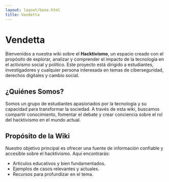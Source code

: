 ```yaml
---
layout: layout/base.html
title: Vendetta
---
```


# Vendetta

Bienvenidos a nuestra wiki sobre el **Hacktivismo**, un espacio creado con el propósito de explorar, analizar y comprender el impacto de la tecnología en el activismo social y político. Este proyecto está dirigido a estudiantes, investigadores y cualquier persona interesada en temas de ciberseguridad, derechos digitales y cambio social.

## ¿Quiénes Somos?

Somos un grupo de estudiantes apasionados por la tecnología y su capacidad para transformar la sociedad. A través de esta wiki, buscamos compartir conocimiento, fomentar el debate y crear conciencia sobre el rol del hacktivismo en el mundo actual.

## Propósito de la Wiki

Nuestro objetivo principal es ofrecer una fuente de información confiable y accesible sobre el hacktivismo. Aquí encontrarás:

- Artículos educativos y bien fundamentados.
- Ejemplos de casos relevantes y actuales.
- Recursos para profundizar en el tema.

